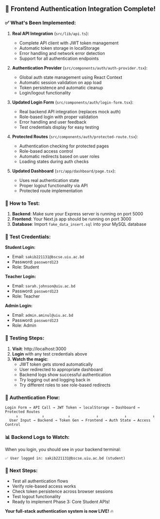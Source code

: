## 🎉 Frontend Authentication Integration Complete!

### ✅ **What's Been Implemented:**

1. **Real API Integration** (`src/lib/api.ts`):
   - Complete API client with JWT token management
   - Automatic token storage in localStorage
   - Error handling and network error detection
   - Support for all authentication endpoints

2. **Authentication Provider** (`src/components/auth/auth-provider.tsx`):
   - Global auth state management using React Context
   - Automatic session validation on app load
   - Token persistence and automatic cleanup
   - Login/logout functionality

3. **Updated Login Form** (`src/components/auth/login-form.tsx`):
   - Real backend API integration (replaces mock auth)
   - Role-based login with proper validation
   - Error handling and user feedback
   - Test credentials display for easy testing

4. **Protected Routes** (`src/components/auth/protected-route.tsx`):
   - Authentication checking for protected pages
   - Role-based access control
   - Automatic redirects based on user roles
   - Loading states during auth checks

5. **Updated Dashboard** (`src/app/dashboard/page.tsx`):
   - Uses real authentication state
   - Proper logout functionality via API
   - Protected route implementation

### 🧪 **How to Test:**

1. **Backend**: Make sure your Express server is running on port 5000
2. **Frontend**: Your Next.js app should be running on port 3000
3. **Database**: Import `fake_data_insert.sql` into your MySQL database

### 🔑 **Test Credentials:**

**Student Login:**
- Email: `sakib221131@bscse.uiu.ac.bd`
- Password: `password123`
- Role: Student

**Teacher Login:**
- Email: `sarah.johnson@uiu.ac.bd`
- Password: `password123`
- Role: Teacher

**Admin Login:**
- Email: `admin.aminul@uiu.ac.bd`  
- Password: `password123`
- Role: Admin

### 🚀 **Testing Steps:**

1. **Visit**: http://localhost:3000
2. **Login** with any test credentials above
3. **Watch the magic**: 
   - JWT token gets stored automatically
   - User redirected to appropriate dashboard
   - Backend logs show successful authentication
   - Try logging out and logging back in
   - Try different roles to see role-based redirects

### 🔄 **Authentication Flow:**

```
Login Form → API Call → JWT Token → localStorage → Dashboard → Protected Routes
     ↓           ↓           ↓            ↓            ↓            ↓
  User Input → Backend → Token Gen → Frontend → Auth State → Access Control
```

### 📊 **Backend Logs to Watch:**

When you login, you should see in your backend terminal:
```
✅ User logged in: sakib221131@bscse.uiu.ac.bd (student)
```

### 🎯 **Next Steps:**

- Test all authentication flows
- Verify role-based access works
- Check token persistence across browser sessions
- Test logout functionality
- Ready to implement Phase 3: Core Student APIs!

**Your full-stack authentication system is now LIVE!** 🔥